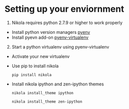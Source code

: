 # Setting up your enviornment

1. Nikola requires python 2.7.9 or higher to work properly

* Install python version managers [pyenv](https://github.com/yyuu/pyenv)
* Install pyevn add-on [pyenv-virtualenv](https://github.com/yyuu/pyenv-virtualenv)

2. Start a python virtualenv using pyenv-virtualenv

* Activate your new virtualenv
* Use pip to install nikola
    
    `pip install nikola`

* Install nikola ipython and zen-ipython themes

    `nikola install_theme ipython`

    `nikola install_theme zen-ipython`